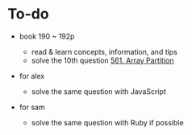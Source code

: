 # To-do
- book 190 ~ 192p
    - read & learn concepts, information, and tips
    - solve the 10th question [561. Array Partition](https://leetcode.com/problems/array-partition/)
  
- for alex
    - solve the same question with JavaScript
- for sam
    - solve the same question with Ruby if possible
